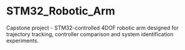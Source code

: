 # STM32_Robotic_Arm
Capstone project - STM32-controlled 4DOF robotic arm designed for trajectory tracking, controller comparison and system identification experiments.
